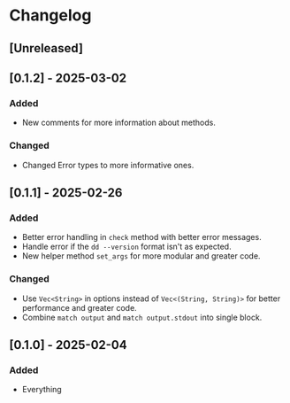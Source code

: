 # Changelog
## [Unreleased]

## [0.1.2] - 2025-03-02
### Added
- New comments for more information about methods.

### Changed
- Changed Error types to more informative ones.

## [0.1.1] - 2025-02-26
### Added
- Better error handling in `check` method with better error messages.
- Handle error if the `dd --version` format isn't as expected.
- New helper method `set_args` for more modular and greater code.

### Changed
- Use `Vec<String>` in options instead of `Vec<(String, String)>` for better performance and greater code.
- Combine `match output` and `match output.stdout` into single block.

## [0.1.0] - 2025-02-04

### Added
- Everything
